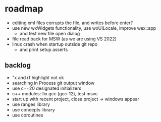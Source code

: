 # roadmap
- editing xml files corrupts the file, and writes before enter?
- use new wxWidgets functionality, use wxUILocale, improve wex::app
  - and test new file open dialog
- file read back for MSW (as we are using VS 2022)
- linux crash when startup outside git repo
  - and print setup asserts

## backlog
- "x and rf highlight not ok
- searching in Process git output window
- use c++20 designated initializers
- c++ modules: fix gcc (gcc-12), test msvc
- start up with recent project, close project
  -> windows appear
- use ranges library
- use concepts library
- use coroutines

